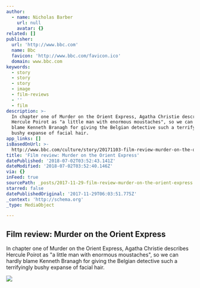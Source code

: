 ```yaml
---
author:
  - name: Nicholas Barber
    url: null
    avatar: {}
related: []
publisher:
  url: 'http://www.bbc.com'
  name: Bbc
  favicon: 'http://www.bbc.com/favicon.ico'
  domain: www.bbc.com
keywords:
  - story
  - story
  - story
  - image
  - film-reviews
  - ''
  - film
description: >-
  In chapter one of Murder on the Orient Express, Agatha Christie describes
  Hercule Poirot as "a little man with enormous moustaches", so we can hardly
  blame Kenneth Branagh for giving the Belgian detective such a terrifyingly
  bushy expanse of facial hair.
app_links: []
isBasedOnUrl: >-
  http://www.bbc.com/culture/story/20171103-film-review-murder-on-the-orient-express
title: 'Film review: Murder on the Orient Express'
datePublished: '2018-07-02T03:52:43.141Z'
dateModified: '2018-07-02T03:52:40.146Z'
via: {}
inFeed: true
sourcePath: _posts/2017-11-29-film-review-murder-on-the-orient-express.md
starred: false
datePublishedOriginal: '2017-11-29T06:03:51.775Z'
_context: 'http://schema.org'
_type: MediaObject

---
```

<article style=""><h1>Film review: Murder on the Orient Express</h1><p>In chapter one of Murder on the Orient Express, Agatha Christie describes Hercule Poirot as "a little man with enormous moustaches", so we can hardly blame Kenneth Branagh for giving the Belgian detective such a terrifyingly bushy expanse of facial hair.</p><img src="http://ichef.bbci.co.uk/wwfeatures/live/624_351/images/live/p0/5l/y7/p05ly761.jpg" /></article>